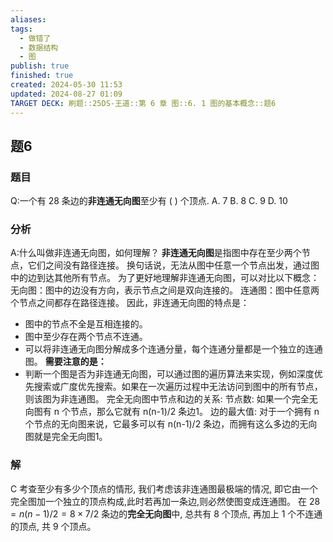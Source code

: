 ```yaml
---
aliases: 
tags:
  - 做错了
  - 数据结构
  - 图
publish: true
finished: true
created: 2024-05-30 11:53
updated: 2024-08-27 01:09
TARGET DECK: 刷题::25DS-王道::第 6 章 图::6. 1 图的基本概念::题6
---
```

## 题6
### 题目
Q:一个有 28 条边的**非连通无向图**至少有 ( ) 个顶点.
A. 7 
B. 8 
C. 9 
D. 10
### 分析
A:什么叫做非连通无向图，如何理解？
**非连通无向图**是指图中存在至少两个节点，它们之间没有路径连接。 
换句话说，无法从图中任意一个节点出发，通过图中的边到达其他所有节点。
为了更好地理解非连通无向图，可以对比以下概念：
无向图：图中的边没有方向，表示节点之间是双向连接的。
连通图：图中任意两个节点之间都存在路径连接。
因此，非连通无向图的特点是：
- 图中的节点不全是互相连接的。
- 图中至少存在两个节点不连通。
- 可以将非连通无向图分解成多个连通分量，每个连通分量都是一个独立的连通图。
**需要注意的是：**
- 判断一个图是否为非连通无向图，可以通过图的遍历算法来实现，例如深度优先搜索或广度优先搜索。如果在一次遍历过程中无法访问到图中的所有节点，则该图为非连通图。
完全无向图中节点和边的关系:
节点数: 如果一个完全无向图有 n 个节点，那么它就有 n(n-1)/2 条边1。
边的最大值: 对于一个拥有 n 个节点的无向图来说，它最多可以有 n(n-1)/2 条边，而拥有这么多边的无向图就是完全无向图1。
### 解
C
考查至少有多少个顶点的情形, 我们考虑该非连通图最极端的情况, 即它由一个完全图加一个独立的顶点构成,此时若再加一条边,则必然使图变成连通图。
在 ${28} = n( {n - 1}) /2 = 8 \times  7/2$ 条边的**完全无向图**中, 总共有 8 个顶点, 再加上 1 个不连通的顶点, 共 9 个顶点。
